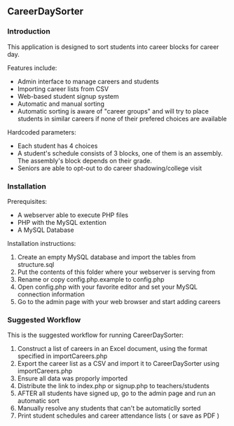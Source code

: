 ## CareerDaySorter

### Introduction
This application is designed to sort students into career blocks for career day.

Features include:
* Admin interface to manage careers and students
* Importing career lists from CSV
* Web-based student signup system
* Automatic and manual sorting
* Automatic sorting is aware of "career groups" and will try to place students in similar careers if none of their prefered choices are available


Hardcoded parameters:
* Each student has 4 choices
* A student's schedule consists of 3 blocks, one of them is an assembly. The assembly's block depends on their grade.
* Seniors are able to opt-out to do career shadowing/college visit

### Installation

Prerequisites:
* A webserver able to execute PHP files
* PHP with the MySQL extention
* A MySQL Database

Installation instructions:

1. Create an empty MySQL database and import the tables from structure.sql
2. Put the contents of this folder where your webserver is serving from
3. Rename or copy config.php.example to config.php
4. Open config.php with your favorite editor and set your MySQL connection information
5. Go to the admin page with your web browser and start adding careers

### Suggested Workflow
This is the suggested workflow for running CareerDaySorter:

1. Construct a list of careers in an Excel document, using the format specified in importCareers.php
2. Export the career list as a CSV and import it to CareerDaySorter using importCareers.php
3. Ensure all data was proporly imported
4. Distribute the link to index.php or signup.php to teachers/students
5. AFTER all students have signed up, go to the admin page and run an automatic sort
6. Manually resolve any students that can't be automaticlly sorted
7. Print student schedules and career attendance lists ( or save as PDF )